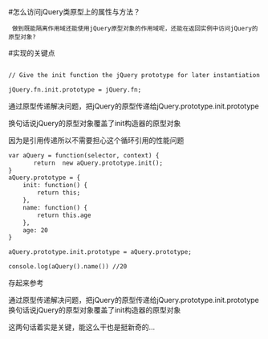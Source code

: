 #怎么访问jQuery类原型上的属性与方法？

     做到既能隔离作用域还能使用jQuery原型对象的作用域呢，还能在返回实例中访问jQuery的原型对象?

#实现的关键点

```html

// Give the init function the jQuery prototype for later instantiation

jQuery.fn.init.prototype = jQuery.fn;

```

通过原型传递解决问题，把jQuery的原型传递给jQuery.prototype.init.prototype

换句话说jQuery的原型对象覆盖了init构造器的原型对象

因为是引用传递所以不需要担心这个循环引用的性能问题

```html
var aQuery = function(selector, context) {
       return  new aQuery.prototype.init();
}
aQuery.prototype = {
    init: function() {
        return this;
    },
    name: function() {
        return this.age
    },
    age: 20
}

aQuery.prototype.init.prototype = aQuery.prototype;

console.log(aQuery().name()) //20

```

存起来参考

通过原型传递解决问题，把jQuery的原型传递给jQuery.prototype.init.prototype
换句话说jQuery的原型对象覆盖了init构造器的原型对象

这两句话着实是关键，能这么干也是挺新奇的...
